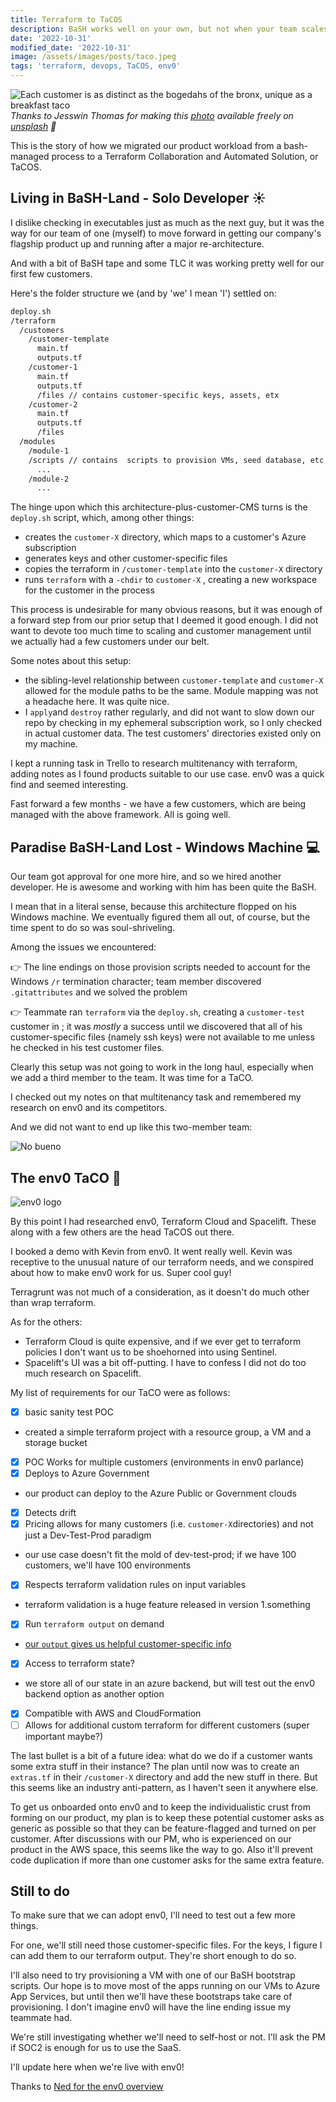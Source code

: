 ```yaml
---
title: Terraform to TaCOS 
description: BaSH works well on your own, but not when your team scales.
date: '2022-10-31'
modified_date: '2022-10-31'
image: /assets/images/posts/taco.jpeg
tags: 'terraform, devops, TaCOS, env0'
---
```


![Each customer is as distinct as the bogedahs of the bronx, unique as a breakfast taco](/assets/images/posts/taco.jpeg)
_Thanks to Jesswin Thomas for making this [photo](https://unsplash.com/photos/z_PfaGzeN9E) available freely on [unsplash](www.unsplash.com) 🎁_


This is the story of how we migrated our product workload from a bash-managed process to a Terraform Collaboration and Automated Solution, or TaCOS.

## Living in BaSH-Land - Solo Developer ☀️ 

I dislike checking in executables just as much as the next guy, but it was the way for our team of one (myself) to move forward in getting our company's flagship product up and running after a major re-architecture.

And with a bit of BaSH tape and some TLC it was working pretty well for our first few customers.

Here's the folder structure we (and by 'we' I mean 'I') settled on:

```bash
deploy.sh
/terraform
  /customers
    /customer-template
      main.tf 
      outputs.tf 
    /customer-1
      main.tf 
      outputs.tf 
      /files // contains customer-specific keys, assets, etx
    /customer-2
      main.tf 
      outputs.tf 
      /files 
  /modules
    /module-1
    /scripts // contains  scripts to provision VMs, seed database, etc
      ...
    /module-2
      ...
```

The hinge upon which this architecture-plus-customer-CMS turns is the `deploy.sh` script, which, among other things:
- creates the `customer-X` directory, which maps to a customer's Azure subscription
- generates keys and other customer-specific files
- copies the terraform in `/customer-template` into the `customer-X` directory
- runs `terraform` with a `-chdir` to `customer-X` , creating a new workspace for the customer in the process

This process is undesirable for many obvious reasons, but it was enough of a forward step from our prior setup that I deemed it good enough. I did not want to devote too much time to scaling and customer management until we actually had a few customers under our belt.

Some notes about this setup:
- the sibling-level relationship between `customer-template` and `customer-X` allowed for the module paths to be the same. Module mapping was not a headache here. It was quite nice.
- I `apply`and `destroy` rather regularly, and did not want to slow down our repo by checking in my ephemeral subscription work, so I only checked in actual customer data. The test customers' directories existed only on my machine.

I kept a running task in Trello to research multitenancy with terraform, adding notes as I found products suitable to our use case. env0 was a quick find and seemed interesting.

Fast forward a few months - we have a few customers, which are being managed with the above framework. All is going well.

## Paradise BaSH-Land Lost - Windows Machine 💻

Our team got approval for one more hire, and so we hired another developer. He is awesome and working with him has been quite the BaSH.

I mean that in a literal sense, because this architecture flopped on his Windows machine. We eventually figured them all out, of course, but the time spent to do so was soul-shriveling.

Among the issues we encountered:

👉 The line endings on those provision scripts needed to account for the Windows `/r` termination character; team member discovered `.gitattributes` and we solved the problem

👉 Teammate ran `terraform` via the `deploy.sh`, creating a `customer-test` customer in ; it was _mostly_ a success until we discovered that all of his customer-specific files (namely ssh keys) were not available to me unless he checked in his test customer files.

Clearly this setup was not going to work in the long haul, especially when we add a third member to the team. It was time for a TaCO.

I checked out my notes on that multitenancy task and remembered my research on env0 and its competitors. 

And we did not want to end up like this two-member team:

![No bueno](/assets/images/two-person-team.png)



## The env0 TaCO 🌮 

![env0 logo](/assets/images/posts/env0.png)

By this point I had researched env0, Terraform Cloud and Spacelift. These along with a few others are the head TaCOS out there.

I booked a demo with Kevin from env0. It went really well. Kevin was receptive to the unusual nature of our terraform needs, and we conspired about how to make env0 work for us. Super cool guy!

Terragrunt was not much of a consideration, as it doesn't do much other than wrap terraform.

As for the others:
- Terraform Cloud is quite expensive, and if we ever get to terraform policies I don't want us to be shoehorned into using Sentinel.
- Spacelift's UI was a bit off-putting. I have to confess I did not do too much research on Spacelift.

My list of requirements for our TaCO were as follows:

- [x] basic sanity test POC
- created a simple terraform project with a resource group, a VM and a storage bucket
- [x] POC Works for multiple customers (environments in env0 parlance)
- [x] Deploys to Azure Government
- our product can deploy to the Azure Public or Government clouds
- [x] Detects drift
- [x] Pricing allows for many customers (i.e. `customer-X`directories) and not just a Dev-Test-Prod paradigm
- our use case doesn't fit the mold of dev-test-prod; if we have 100 customers, we'll have 100 environments
- [x] Respects terraform validation rules on input variables
- terraform validation is a huge feature released in version 1.something
- [x] Run `terraform output` on demand
- [our `output` gives us helpful customer-specific info](/posts/save-time-and-context-with-terraform-output/)
- [x] Access to terraform state?
- we store all of our state in an azure backend, but will test out the env0 backend option as another option
- [x] Compatible with AWS and CloudFormation
- [ ] Allows for additional custom terraform for different customers (super important maybe?)

The last bullet is a bit of a future idea: what do we do if a customer wants some extra stuff in their instance? The plan until now was to create an `extras.tf` in their `/customer-X` directory and add the new stuff in there. But this seems like an industry anti-pattern, as I haven't seen it anywhere else. 

To get us onboarded onto env0 and to keep the individualistic crust from forming on our product, my plan is to keep these potential customer asks as generic as possible so that they can be feature-flagged and turned on per customer. After discussions with our PM, who is experienced on our product in the AWS space, this seems like the way to go. Also it'll prevent code duplication if more than one customer asks for the same extra feature.

## Still to do

To make sure that we can adopt env0, I'll need to test out a few more things.

For one, we'll still need those customer-specific files. For the keys, I figure I can add them to our terraform output. They're short enough to do so.

I'll also need to try provisioning a VM with one of our BaSH bootstrap scripts. Our hope is to move most of the apps running on our VMs to Azure App Services, but until then we'll have these bootstraps take care of provisioning. I don't imagine env0 will have the line ending issue my teammate had.

We're still investigating whether we'll need to self-host or not. I'll ask the PM if SOC2 is enough for us to use the SaaS.

I'll update here when we're live with env0!

Thanks to [Ned for the env0 overview](https://www.youtube.com/watch?v=rhGc27VHASk)